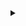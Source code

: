<details>
  <summary></summary>

<h3 align="left" class="bold">
  Greetings,
</h3>

I'm Dinis Martinho, an 18-year-old university student with a passion for **generative AI**, **game development**, **computer graphics**, and **web development**. I have experience working with **GANs** and **DDPMs** and have explored applications such as **image generation**, **style transfer**, and **image inpainting**. In addition to that, I've been actively involved in various computer vision tasks, including **segmentation**, **classification**, and **object detection**. I've also had the opportunity to work with text models in the past, which expanded my skill set. 

I've participated in several competitions and projects, constantly applying my skills to develop innovative solutions. One of my notable experiences was in the ARCADE (Automatic Region-based Coronary Artery Disease diagnostics using X-ray angiography images) competition, where I was part of the fifth-placed team (TeamZero). Our team's collaborative effort and innovative approach contributed to our success in the competition, and it was a valuable experience that deepened my understanding of medical imaging and machine learning in a real-world context.

<h3 align="right" class="bold">
  Updated: 28/10/2023
</h3>
</details>

<!-- 
<p align="center">
  <img src="https://img.shields.io/badge/-C%23-239120?style=flat&logo=c-sharp&logoColor=white" alt="C#">
  <img src="https://img.shields.io/badge/-Unity-000000?style=flat&logo=unity&logoColor=white" alt="Unity">
  <img src="https://img.shields.io/badge/-HLSL-FFD700?style=flat&logo=unity&logoColor=white" alt="HLSL">
  <img src="https://img.shields.io/badge/-React.js-61DAFB?style=flat&logo=react&logoColor=white" alt="React.js">
  <img src="https://img.shields.io/badge/-Tailwind_CSS-38B2AC?style=flat&logo=tailwind-css&logoColor=white" alt="Tailwind CSS">
  <img src="https://img.shields.io/badge/-Python-3776AB?style=flat&logo=python&logoColor=white" alt="Python">
  <img src="https://img.shields.io/badge/-PyTorch-EE4C2C?style=flat&logo=pytorch&logoColor=white" alt="PyTorch">
  <img src="https://img.shields.io/badge/-TensorFlow-FF6F00?style=flat&logo=tensorflow&logoColor=white" alt="TensorFlow">
</p>

